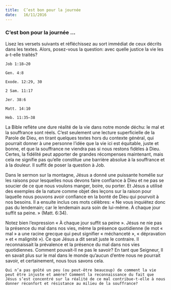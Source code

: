 ```yaml
---
title:  C’est bon pour la journée
date:   16/11/2016
---
```


### C’est bon pour la journée ...

Lisez les versets suivants et réfléchissez au sort immédiat de ceux décrits dans les textes. Alors, posez-vous la question: avec quelle justice la vie les a-t-elle traités?

`Job 1:18–20`

`Gen. 4:8`

`Exode. 12:29, 30`

`2 Sam. 11:17`

`Jer. 38:6`

`Matt. 14:10`

`Heb. 11:35–38`

La Bible reflète une dure réalité de la vie dans notre monde déchu: le mal et la souffrance sont réels. C’est seulement une lecture superficielle de la Parole de Dieu, en tirant quelques textes hors du contexte général, qui pourrait donner à une personne l’idée que la vie ici est équitable, juste et bonne, et que la souffrance ne viendra pas si nous restons fidèles à Dieu. Certes, la fidélité peut apporter de grandes récompenses maintenant, mais cela ne signifie pas qu’elle constitue une barrière absolue à la souffrance et à la douleur. Il suffit de poser la question à Job.

Dans le sermon sur la montagne, Jésus a donné une puissante homélie sur les raisons pour lesquelles nous devons faire confiance à Dieu et ne pas se soucier de ce que nous voulons manger, boire, ou porter. Et Jésus a utilisé des exemples de la nature comme objet des leçons sur la raison pour laquelle nous pouvons avoir confiance en la bonté de Dieu qui pourvoit à nos besoins. Il a ensuite inclus ces mots célèbres: « Ne vous inquiétez donc pas du lendemain; car le lendemain aura soin de lui-même. À chaque jour suffit sa peine. » (Matt. 6:34).

Notez bien l’expression « À chaque jour suffit sa peine ». Jésus ne nie pas la présence du mal dans nos vies, même la présence quotidienne (le mot « mal » a une racine grecque qui peut signifier « méchanceté », « dépravation » et « malignité »). Ce que Jésus a dit serait juste le contraire. Il reconnaissait la prévalence et la présence du mal dans nos vies quotidiennes. Comment pouvait-Il ne pas le savoir? En tant que Seigneur, Il en savait plus sur le mal dans le monde qu’aucun d’entre nous ne pourrait savoir, et certainement, nous tous savons cela.

`Qui n’a pas goûté un peu (ou peut-être beaucoup) de comment la vie peut être injuste et amère? Comment la reconnaissance du fait que Jésus s’est concentré sur la réalité de ce mal contribue-t-elle à nous donner réconfort et résistance au milieu de la souffrance?`